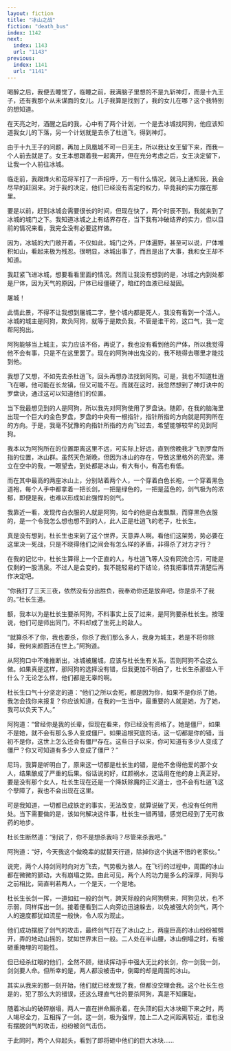 ```yaml
---
layout: fiction
title: "冰山之战"
fiction: "death_bus"
index: 1142
next:
  index: 1143
  url: "1143"
previous:
  index: 1141
  url: "1141"
---
```

喝醉之后，我便去睡觉了，临睡之前，我满脑子里想的不是九斩神灯，而是十九王子，还有我那个从未谋面的女儿。儿子我算是找到了，我的女儿在哪？这个我特别的想知道。

在天亮之时，酒醒之后的我，心中有了两个计划，一个是去冰城找阿狗，他应该知道我女儿的下落，另一个计划就是去杀了杜逍飞，得到神灯。

由于十九王子的问题，再加上凤凰城不可一日无主，所以我让女王留下来，而我一个人前去就是了。女王本想跟着我一起离开，但在充分考虑之后，女王决定留下，让我一个人前往冰城。

临走前，我跟烽火和范将军打了一声招呼，万一有什么情况，就马上通知我，我会尽早的赶回来。对于我的决定，他们已经没有否定的权力，毕竟我的实力摆在那里。

要是以前，赶到冰城会需要很长的时间，但现在快了，两个时辰不到，我就来到了冰城的城门之下。我知道冰城之上有结界存在，当下我有冲破结界的实力，但以目前的情况来看，我完全没有必要这样做。

因为，冰城的大门敞开着，不仅如此，城门之外，尸体遍野，甚至可以说，尸体堆积如山，看起来极为残忍。很明显，冰城出事了，而且是出了大事，我和女王却不知道。

我赶紧飞进冰城，想要看看里面的情况。然而让我没有想到的是，冰城之内到处都是尸体，因为天气的原因，尸体已经僵硬了，暗红的血液已经凝固。

屠城！

此情此景，不得不让我想到屠城二字，整个城内都是死人，我没有看到一个活人。冰城的城主是阿狗，欺负阿狗，就等于是欺负我，不管是谁干的，这口气，我一定帮阿狗出。

阿狗能够当上城主，实力应该不俗，再说了，我也没有看到他的尸体，所以我觉得他不会有事，只是不在这里罢了。现在的阿狗神出鬼没的，我不晓得去哪里才能找到他。

我想了又想，不如先去杀杜逍飞，回头再想办法找到阿狗。可是，我也不知道杜逍飞在哪，他可能在长龙镇，但又可能不在。而就在这时，我忽然想到了神灯诀中的罗盘诀，通过这可以知道他们的位置。

当下我最想见到的人是阿狗，所以我先对阿狗使用了罗盘诀。随即，在我的脑海里出现一个巨大的金色罗盘，罗盘的中央有一根指针，指针所指的方向就是阿狗所在的方向。于是，我毫不犹豫的向指针所指的方向飞过去，希望能够较早的见到阿狗。

我本以为阿狗所在的位置距离这里不远，可实际上好远，直到傍晚我才飞到罗盘所指的位置，冰山群。虽然天色渐晚，但因为冰山的存在，导致这里格外的亮堂。滞立在空中的我，一眼望去，到处都是冰山，有大有小，有高也有低。

而在其中最高的两座冰山上，分别站着两个人，一个穿着白色长袍，一个穿着黑色道袍，每个人手中都拿着一把长剑，一把是绿色的，一把是蓝色的，剑气极为的浓郁，即便是我，也难以形成如此强悍的剑气。

我靠近一看，发现传白衣服的人就是阿狗，如今的他是白发飘飘，而穿黑色衣服的，是一个令我怎么想也想不到的人，此人正是杜逍飞的老子，杜长生。

真是没有想到，杜长生也来到了这个世界，天意弄人啊。看他们这架势，势必要在这里决一死战，只是不晓得他们之间会有怎么样的矛盾，非得杀了对方才行？

在我的记忆中，杜长生算得上一个正直的人，与杜逍飞等人没有同流合污，可能是仅剩的一股清泉。不过人是会变的，我不能轻易的下结论，待我把事情弄清楚后再作决定吧。

“你我打了三天三夜，依然没有分出胜负，我奉劝你还是放弃吧，你是杀不了我的。”杜长生道。

额，我本以为是杜长生要杀阿狗，不料事实上反了过来，是阿狗要杀杜长生。按理说，他们可是师出同门，不料却成了生死上的敌人。

“就算杀不了你，我也要杀，你杀了我们那么多人，我身为城主，若是不将你除掉，我何来颜面活在世上。”阿狗道。

从阿狗口中不难推断出，冰城被屠城，应该与杜长生有关系，否则阿狗不会这么做。如果真是这样，那阿狗的选择没有错，但我更加不明白了，杜长生杀那些人干什么？无论怎么样，他们都是无辜的啊。

杜长生口气十分坚定的道：“他们之所以会死，都是因为你，如果不是你杀了她，我怎会找你来报复？你应该知道，在我的一生当中，最重要的人就是她，为了她，我可以负天下人。”

阿狗道：“曾经你是我的长辈，但现在看来，你已经没有资格了。她是僵尸，如果不是她，就不会有那么多人变成僵尸。如果追根究底的话，这一切都是你的错，当初不是你，这世上怎么还会有僵尸存在。这些日子以来，你可知道有多少人变成了僵尸？你又可知道有多少人变成了僵尸？”

尼玛，我算是听明白了，原来这一切都是杜长生的错，是他不舍得他爱的那个女人，结果酿成了严重的后果。俗话说的好，红颜祸水，这话用在他的身上真正好。要是没有那个女人，杜长生现在还是一个降妖除魔的正义道士，也不会有杜逍飞这个孽障了，我也不会出现在这里。

可是我知道，一切都已成铁定的事实，无法改变，就算说破了天，也没有任何用处。当下需要做的是，该如何解决这件事，杜长生一错再错，感觉已经到了无可救药的地步。

杜长生断然道：“别说了，你不是想杀我吗？尽管来杀我吧。”

阿狗道：“好，今天我这个做晚辈的就替天行道，除掉你这个执迷不悟的老家伙。”

说完，两个人持剑同时向对方飞去，气势极为骇人。在飞行的过程中，周围的冰山都在微微的颤动，大有崩塌之势。由此可见，两个人的功力是多么的深厚，阿狗与之前相比，简直判若两人，一个是天，一个是地。

杜长生长剑一挥，一道如虹一般的剑气，跨天际般的向阿狗劈来，阿狗见状，也不示弱，同样挥出一剑。接着便看到二人向旁边迅速躲去，以免被强大的剑气，两个人的速度都犹如流星一般快，令人叹为观止。

他们成功摆脱了剑气的攻击，最终剑气打在了冰山之上，两座巨高的冰山纷纷被劈开，弄的地动山摇的，犹如世界末日一般。二人处在半山腰，冰山倒塌之时，有被砸重掩埋的可能性。

但已经杀红眼的他们，全然不顾，继续挥动手中强大无比的长剑，你一剑我一剑，剑剑要人命。但所幸的是，两人都没被击中，倒霉的却是周围的冰山。

其实从我来的那一刻开始，他们就已经发现了我，但都没空理会我。这个杜长生也是的，犯了那么大的错误，还这么理直气壮的要杀阿狗，真是不知廉耻。

随着冰山的破碎崩塌，两人一直在拼命厮杀着，在头顶的巨大冰块砸下来之时，两人竭尽全力，互相挥了一剑。这一剑，极为强悍，加上二人之间距离较近，谁也没有摆脱剑气的攻击，纷纷被剑气击伤。

于此同时，两个人仰起头，看到了即将砸中他们的巨大冰块……